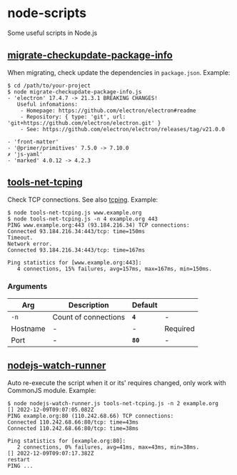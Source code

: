 # node-scripts

Some useful scripts in Node.js

## [migrate-checkupdate-package-info](migrate-checkupdate-package-info.js)

When migrating, check update the dependencies in `package.json`. Example:

```shell
$ cd /path/to/your-project
$ node migrate-checkupdate-package-info.js
- 'electron' 17.4.7 -> 21.3.1 BREAKING CHANGES!
   Useful infomations:
    - Homepage: https://github.com/electron/electron#readme
    - Repository: { type: 'git', url: 'git+https://github.com/electron/electron.git' }        
    - See: https://github.com/electron/electron/releases/tag/v21.0.0

- 'front-matter' 
- '@primer/primitives' 7.5.0 -> 7.10.0
✗ 'js-yaml' 
- 'marked' 4.0.12 -> 4.2.3
```

## [tools-net-tcping](tools-net-tcping.js)

Check TCP connections. See also [tcping](https://www.elifulkerson.com/projects/tcping.php). Example:

```shell
$ node tools-net-tcping.js www.example.org
$ node tools-net-tcping.js -n 4 example.org 443
PING www.example.org:443 (93.184.216.34) TCP connections:
Connected 93.184.216.34:443/tcp: time=150ms
Timeout.
Network error.
Connected 93.184.216.34:443/tcp: time=167ms

Ping statistics for [www.example.org:443]:
   4 connections, 15% failures, avg=157ms, max=167ms, min=150ms.
```

### Arguments

|Arg|Description|Default||
|-|-|-|-|
|`-n`|Count of connections|**`4`**|-|
|Hostname|-|-|Required|
|Port|-|**`80`**|-|

## [nodejs-watch-runner](nodejs-watch-runner.js)

Auto re-execute the script when it or its' requires changed, only work with CommonJS module. Example:

```shell
$ node nodejs-watch-runner.js tools-net-tcping.js -n 2 example.org
[] 2022-12-09T09:07:05.082Z
PING example.org:80 (110.242.68.66) TCP connections:
Connected 110.242.68.66:80/tcp: time=43ms
Connected 110.242.68.66:80/tcp: time=38ms

Ping statistics for [example.org:80]:
   2 connections, 0% failures, avg=41ms, max=43ms, min=38ms.
[] 2022-12-09T09:07:17.382Z
restart
PING ...
```
